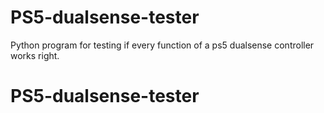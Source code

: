 # PS5-dualsense-tester
Python program for testing if every function of a ps5 dualsense controller works right.
# PS5-dualsense-tester
